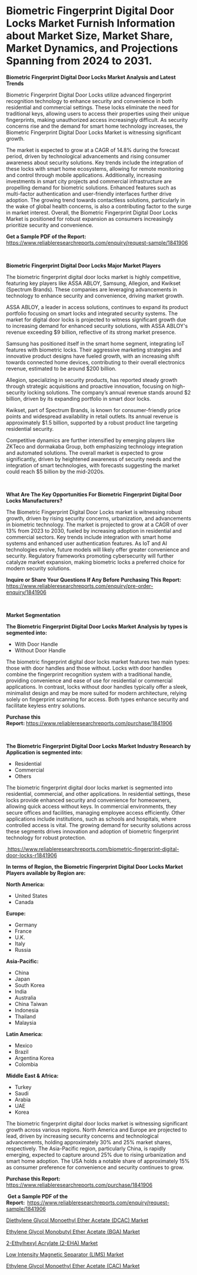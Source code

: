 <p><h1>Biometric Fingerprint Digital Door Locks Market Furnish Information about Market Size, Market Share, Market Dynamics, and Projections Spanning from 2024 to 2031.</h1></p><p><strong>Biometric Fingerprint Digital Door Locks Market Analysis and Latest Trends</strong></p>
<p><p>Biometric Fingerprint Digital Door Locks utilize advanced fingerprint recognition technology to enhance security and convenience in both residential and commercial settings. These locks eliminate the need for traditional keys, allowing users to access their properties using their unique fingerprints, making unauthorized access increasingly difficult. As security concerns rise and the demand for smart home technology increases, the Biometric Fingerprint Digital Door Locks Market is witnessing significant growth.</p><p>The market is expected to grow at a CAGR of 14.8% during the forecast period, driven by technological advancements and rising consumer awareness about security solutions. Key trends include the integration of these locks with smart home ecosystems, allowing for remote monitoring and control through mobile applications. Additionally, increasing investments in smart city projects and commercial infrastructure are propelling demand for biometric solutions. Enhanced features such as multi-factor authentication and user-friendly interfaces further drive adoption. The growing trend towards contactless solutions, particularly in the wake of global health concerns, is also a contributing factor to the surge in market interest. Overall, the Biometric Fingerprint Digital Door Locks Market is positioned for robust expansion as consumers increasingly prioritize security and convenience.</p></p>
<p><strong>Get a Sample PDF of the Report:&nbsp;</strong> <a href="https://www.reliableresearchreports.com/enquiry/request-sample/1841906?utm_campaign=36&utm_medium=2&utm_source=Github&utm_content=ia&utm_term=31122024&utm_id=biometric-fingerprint-digital-door-locks">https://www.reliableresearchreports.com/enquiry/request-sample/1841906</a></p>
<p>&nbsp;</p>
<p><strong>Biometric Fingerprint Digital Door Locks Major Market Players</strong></p>
<p><p>The biometric fingerprint digital door locks market is highly competitive, featuring key players like ASSA ABLOY, Samsung, Allegion, and Kwikset (Spectrum Brands). These companies are leveraging advancements in technology to enhance security and convenience, driving market growth.</p><p>ASSA ABLOY, a leader in access solutions, continues to expand its product portfolio focusing on smart locks and integrated security systems. The market for digital door locks is projected to witness significant growth due to increasing demand for enhanced security solutions, with ASSA ABLOY's revenue exceeding $9 billion, reflective of its strong market presence.</p><p>Samsung has positioned itself in the smart home segment, integrating IoT features with biometric locks. Their aggressive marketing strategies and innovative product designs have fueled growth, with an increasing shift towards connected home devices, contributing to their overall electronics revenue, estimated to be around $200 billion.</p><p>Allegion, specializing in security products, has reported steady growth through strategic acquisitions and proactive innovation, focusing on high-security locking solutions. The company’s annual revenue stands around $2 billion, driven by its expanding portfolio in smart door locks.</p><p>Kwikset, part of Spectrum Brands, is known for consumer-friendly price points and widespread availability in retail outlets. Its annual revenue is approximately $1.5 billion, supported by a robust product line targeting residential security.</p><p>Competitive dynamics are further intensified by emerging players like ZKTeco and dormakaba Group, both emphasizing technology integration and automated solutions. The overall market is expected to grow significantly, driven by heightened awareness of security needs and the integration of smart technologies, with forecasts suggesting the market could reach $5 billion by the mid-2020s.</p></p>
<p>&nbsp;</p>
<p><strong>What Are The Key Opportunities For Biometric Fingerprint Digital Door Locks Manufacturers?</strong></p>
<p><p>The Biometric Fingerprint Digital Door Locks market is witnessing robust growth, driven by rising security concerns, urbanization, and advancements in biometric technology. The market is projected to grow at a CAGR of over 13% from 2023 to 2030, fueled by increasing adoption in residential and commercial sectors. Key trends include integration with smart home systems and enhanced user authentication features. As IoT and AI technologies evolve, future models will likely offer greater convenience and security. Regulatory frameworks promoting cybersecurity will further catalyze market expansion, making biometric locks a preferred choice for modern security solutions.</p></p>
<p><strong>Inquire or Share Your Questions If Any Before Purchasing This Report:</strong> <a href="https://www.reliableresearchreports.com/enquiry/pre-order-enquiry/1841906?utm_campaign=36&utm_medium=2&utm_source=Github&utm_content=ia&utm_term=31122024&utm_id=biometric-fingerprint-digital-door-locks">https://www.reliableresearchreports.com/enquiry/pre-order-enquiry/1841906</a></p>
<p>&nbsp;</p>
<p><strong>Market Segmentation</strong></p>
<p><strong>The Biometric Fingerprint Digital Door Locks Market Analysis by types is segmented into:</strong></p>
<p><ul><li>With Door Handle</li><li>Without Door Handle</li></ul></p>
<p><p>The biometric fingerprint digital door locks market features two main types: those with door handles and those without. Locks with door handles combine the fingerprint recognition system with a traditional handle, providing convenience and ease of use for residential or commercial applications. In contrast, locks without door handles typically offer a sleek, minimalist design and may be more suited for modern architecture, relying solely on fingerprint scanning for access. Both types enhance security and facilitate keyless entry solutions.</p></p>
<p><strong>Purchase this Report:&nbsp;</strong><a href="https://www.reliableresearchreports.com/purchase/1841906?utm_campaign=36&utm_medium=2&utm_source=Github&utm_content=ia&utm_term=31122024&utm_id=biometric-fingerprint-digital-door-locks">https://www.reliableresearchreports.com/purchase/1841906</a></p>
<p>&nbsp;</p>
<p><strong>The Biometric Fingerprint Digital Door Locks Market Industry Research by Application is segmented into:</strong></p>
<p><ul><li>Residential</li><li>Commercial</li><li>Others</li></ul></p>
<p><p>The biometric fingerprint digital door locks market is segmented into residential, commercial, and other applications. In residential settings, these locks provide enhanced security and convenience for homeowners, allowing quick access without keys. In commercial environments, they secure offices and facilities, managing employee access efficiently. Other applications include institutions, such as schools and hospitals, where controlled access is vital. The growing demand for security solutions across these segments drives innovation and adoption of biometric fingerprint technology for robust protection.</p></p>
<p><a href="https://www.reliableresearchreports.com/biometric-fingerprint-digital-door-locks-r1841906?utm_campaign=36&utm_medium=2&utm_source=Github&utm_content=ia&utm_term=31122024&utm_id=biometric-fingerprint-digital-door-locks">&nbsp;https://www.reliableresearchreports.com/biometric-fingerprint-digital-door-locks-r1841906</a></p>
<p><strong>In terms of Region, the Biometric Fingerprint Digital Door Locks Market Players available by Region are:</strong></p>
<p>
    <p> <strong> North America: </strong>
        <ul>
            <li>United States</li>
            <li>Canada</li>
        </ul>
        </p> 
    <p> <strong> Europe: </strong>
        <ul>
            <li>Germany</li>
            <li>France</li>
            <li>U.K.</li>
            <li>Italy</li>
            <li>Russia</li>
        </ul>
        </p> 
    <p> <strong> Asia-Pacific: </strong>
        <ul>
            <li>China</li>
            <li>Japan</li>
            <li>South Korea</li>
            <li>India</li>
            <li>Australia</li>
            <li>China Taiwan</li>
            <li>Indonesia</li>
            <li>Thailand</li>
            <li>Malaysia</li>
        </ul>
        </p> 
    <p> <strong> Latin America: </strong>
        <ul>
            <li>Mexico</li>
            <li>Brazil</li>
            <li>Argentina Korea</li>
            <li>Colombia</li>
        </ul>
        </p> 
    <p> <strong> Middle East & Africa: </strong>
        <ul>
            <li>Turkey</li>
            <li>Saudi</li>
            <li>Arabia</li>
            <li>UAE</li>
            <li>Korea</li>
        </ul>
    </p>
    </p>
<p><p>The biometric fingerprint digital door locks market is witnessing significant growth across various regions. North America and Europe are projected to lead, driven by increasing security concerns and technological advancements, holding approximately 30% and 25% market shares, respectively. The Asia-Pacific region, particularly China, is rapidly emerging, expected to capture around 25% due to rising urbanization and smart home adoption. The USA holds a notable share of approximately 15% as consumer preference for convenience and security continues to grow.</p></p>
<p><strong>Purchase this Report: </strong><a href="https://www.reliableresearchreports.com/purchase/1841906?utm_campaign=36&utm_medium=2&utm_source=Github&utm_content=ia&utm_term=31122024&utm_id=biometric-fingerprint-digital-door-locks">https://www.reliableresearchreports.com/purchase/1841906</a></p>
<p>&nbsp;<strong>Get a Sample PDF of the Report:&nbsp;&nbsp;</strong><a href="https://www.reliableresearchreports.com/enquiry/request-sample/1841906?utm_campaign=36&utm_medium=2&utm_source=Github&utm_content=ia&utm_term=31122024&utm_id=biometric-fingerprint-digital-door-locks">https://www.reliableresearchreports.com/enquiry/request-sample/1841906</a></p>
<p><strong></strong></p>
<p><p><a href="https://github.com/jeastefanowicz7816/Market-Research-Report-List-1/blob/main/diethylene-glycol-monoethyl-ether-acetate-dcac-market.md?utm_campaign=36&utm_medium=2&utm_source=Github&utm_content=ia&utm_term=31122024&utm_id=biometric-fingerprint-digital-door-locks">Diethylene Glycol Monoethyl Ether Acetate (DCAC) Market</a></p><p><a href="https://github.com/tona7vba/Market-Research-Report-List-1/blob/main/ethylene-glycol-monobutyl-ether-acetate-bga-market.md?utm_campaign=36&utm_medium=2&utm_source=Github&utm_content=ia&utm_term=31122024&utm_id=biometric-fingerprint-digital-door-locks">Ethylene Glycol Monobutyl Ether Acetate (BGA) Market</a></p><p><a href="https://github.com/tasiahtahathorn/Market-Research-Report-List-1/blob/main/2-ethylhexyl-acrylate-2-eha-market.md?utm_campaign=36&utm_medium=2&utm_source=Github&utm_content=ia&utm_term=31122024&utm_id=biometric-fingerprint-digital-door-locks">2-Ethylhexyl Acrylate (2-EHA) Market</a></p><p><a href="https://github.com/oslieselotte2192/Market-Research-Report-List-1/blob/main/low-intensity-magnetic-separator-lims-market.md?utm_campaign=36&utm_medium=2&utm_source=Github&utm_content=ia&utm_term=31122024&utm_id=biometric-fingerprint-digital-door-locks">Low Intensity Magnetic Separator (LIMS) Market</a></p><p><a href="https://github.com/tambraunrue691969/Market-Research-Report-List-1/blob/main/ethylene-glycol-monoethyl-ether-acetate-cac-market.md?utm_campaign=36&utm_medium=2&utm_source=Github&utm_content=ia&utm_term=31122024&utm_id=biometric-fingerprint-digital-door-locks">Ethylene Glycol Monoethyl Ether Acetate (CAC) Market</a></p></p>